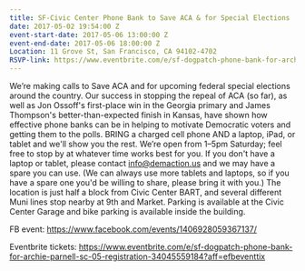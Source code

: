 ```yaml
---
title: SF-Civic Center Phone Bank to Save ACA & for Special Elections
date: 2017-05-02 19:54:00 Z
event-start-date: 2017-05-06 13:00:00 Z
event-end-date: 2017-05-06 18:00:00 Z
Location: 11 Grove St, San Francisco, CA 94102-4702
RSVP-link: https://www.eventbrite.com/e/sf-dogpatch-phone-bank-for-archie-parnell-sc-05-registration-34045559184?aff=efbeventtix
---
```


We’re making calls to Save ACA and for upcoming federal special elections around the country. Our success in stopping the repeal of ACA (so far), as well as Jon Ossoff's first-place win in the Georgia primary and James Thompson's better-than-expected finish in Kansas, have shown how effective phone banks can be in helping to motivate Democratic voters and getting them to the polls.
BRING a charged cell phone AND a laptop, iPad, or tablet and we'll show you the rest.
We’re open from 1–5pm Saturday; feel free to stop by at whatever time works best for you.
If you don't have a laptop or tablet, please contact info@demaction.us and we may have a spare you can use. (We can always use more tablets and laptops, so if you have a spare one you'd be willing to share, please bring it with you.)
The location is just half a block from Civic Center BART, and several different Muni lines stop nearby at 9th and Market. Parking is available at the Civic Center Garage and bike parking is available inside the building.

FB event: https://www.facebook.com/events/1406928059367137/

Eventbrite tickets: https://www.eventbrite.com/e/sf-dogpatch-phone-bank-for-archie-parnell-sc-05-registration-34045559184?aff=efbeventtix